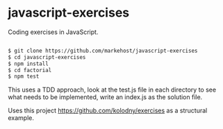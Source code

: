 # javascript-exercises
Coding exercises in JavaScript.


```bash

$ git clone https://github.com/markehost/javascript-exercises
$ cd javascript-exercises
$ npm install
$ cd factorial
$ npm test

```


This uses a TDD approach, look at the test.js file in each directory to see what needs to be implemented, write an index.js as the solution file.

Uses this project https://github.com/kolodny/exercises as a structural example. 